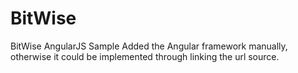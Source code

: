 # BitWise
BitWise AngularJS Sample
Added the Angular framework manually, otherwise it could be implemented through linking the url source.